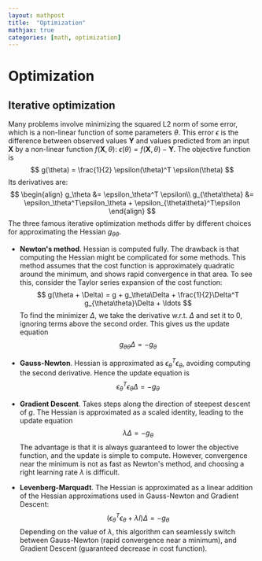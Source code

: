 ```yaml
---
layout: mathpost
title:  "Optimization"
mathjax: true
categories: [math, optimization]
---
```

# Optimization

## Iterative optimization
Many problems involve minimizing the squared L2 norm of some error, which is a non-linear function of some parameters $\theta$.
This error $\epsilon$ is the difference between observed values
$\mathbf{Y}$ and values predicted from an input $\mathbf{X}$ by a non-linear function $f(\mathbf{X}, \theta)$: $\epsilon(\theta) = f(\mathbf{X}, \theta) - \mathbf{Y}$.
The objective function is
$$
g(\theta) = \frac{1}{2} \epsilon(\theta)^T \epsilon(\theta)
$$
Its derivatives are:
$$
\begin{align}
g_\theta &= \epsilon_\theta^T \epsilon\\
g_{\theta\theta} &= \epsilon_\theta^T\epsilon_\theta + \epsilon_{\theta\theta}^T\epsilon
\end{align}
$$
The three famous iterative optimization methods differ by different choices for approximating the Hessian $g_{\theta\theta}$.
- **Newton's method**. Hessian is computed fully. The drawback is that computing the Hessian might be complicated for some methods. This method assumes that 
the cost function is approximately quadratic around the minimum, and shows rapid convergence in that area. To see this, consider the Taylor series expansion of the cost function:
$$
g(\theta + \Delta) = g + g_\theta\Delta + \frac{1}{2}\Delta^T g_{\theta\theta}\Delta + \ldots
$$
To find the minimizer $\Delta$, we take the derivative w.r.t. $\Delta$ and set it to 0, ignoring terms above the second order. This gives us the update equation
$$
g_{\theta\theta}\Delta = -g_\theta
$$

- **Gauss-Newton**. Hessian is approximated as $\epsilon_\theta^T\epsilon_\theta$, avoiding computing the second derivative. Hence the update equation is
$$
\epsilon_\theta^T\epsilon_\theta \Delta = -g_\theta
$$

- **Gradient Descent**. Takes steps along the direction of steepest descent of $g$. The Hessian is approximated as a scaled identity, leading to the update equation
$$
\lambda \Delta = -g_\theta
$$
The advantage is that it is always guaranteed to lower the objective function, and the update is simple to compute. However, convergence near the minimum is not as fast  as 
Newton's method, and choosing a right learning rate $\lambda$ is difficult.

- **Levenberg-Marquadt**. The Hessian is approximated as a linear addition of the Hessian approximations used in Gauss-Newton and Gradient Descent:
$$
(\epsilon_\theta^T\epsilon_\theta + \lambda I) \Delta = -g_\theta
$$
Depending on the value of $\lambda$, this algorithm can seamlessly switch between Gauss-Newton (rapid convergence near a minimum), and Gradient Descent (guaranteed
decrease in cost function).
